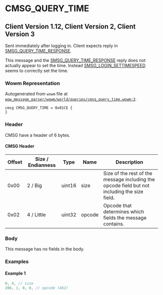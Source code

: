 # CMSG_QUERY_TIME

## Client Version 1.12, Client Version 2, Client Version 3

Sent immediately after logging in. Client expects reply in [SMSG_QUERY_TIME_RESPONSE](./smsg_query_time_response.md).

This message and the [SMSG_QUERY_TIME_RESPONSE](./smsg_query_time_response.md) reply does not actually appear to set the time. Instead [SMSG_LOGIN_SETTIMESPEED](./smsg_login_settimespeed.md) seems to correctly set the time.

### Wowm Representation

Autogenerated from `wowm` file at [`wow_message_parser/wowm/world/queries/cmsg_query_time.wowm:3`](https://github.com/gtker/wow_messages/tree/main/wow_message_parser/wowm/world/queries/cmsg_query_time.wowm#L3).
```rust,ignore
cmsg CMSG_QUERY_TIME = 0x01CE {
}
```
### Header

CMSG have a header of 6 bytes.

#### CMSG Header

| Offset | Size / Endianness | Type   | Name   | Description |
| ------ | ----------------- | ------ | ------ | ----------- |
| 0x00   | 2 / Big           | uint16 | size   | Size of the rest of the message including the opcode field but not including the size field.|
| 0x02   | 4 / Little        | uint32 | opcode | Opcode that determines which fields the message contains.|

### Body

This message has no fields in the body.

### Examples

#### Example 1

```c
0, 4, // size
206, 1, 0, 0, // opcode (462)
```
